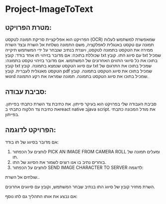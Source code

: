 # Project-ImageToText
## מטרת הפרויקט:
הפרויקט  הוא אפליקציית סריקת תמונה לטקסט (OCR) שמאפשרת למשתמש לעלות תמונה עם טקסט באנגלית לאפלקציה, משם התמונה נשלחת אל השרת ובצד השרת ממירה את הטקסט בתמונה לטקסט, ויוצרת בנתיב שנבחר על ידי המשתמש תיקייה שכוללת בתוכה:
אם מדובר בזיהוי תו אחד בודד:
קובץ txt  עם סיווג התו.
קובץ  txt שמכיל בתוכו את כל סיווגי התווים האחרונים של המשתמש.
אם מדובר בזיהוי טקסט בתמונה:
קובץ txt עם סיווג הטקסט שנמצא בתמונה.
קובץ txt שמכיל בתוכו את התרגום של הטקסט מאנגלית לעברית.
קובץ pdf שמכיל בתוכו את סיווג הטקסט בתמונה.
קובץ word שמכיל בתוכו את סיווג הטקסט בתמונה.
תמונה שמראה את רקע התמונה.
## סביבת עבודה:
סביבת העבודה שלי בפרויקט הוא בעיקר פייתון.
את כתיבת צד השרת כתבתי בפייתון. 
את כתיבת צד הלקוח כתבתי בreact native בjava script.
את מודל המכונה כתבתי בפייתון.
## הפרויקט לדוגמה:
אם מדובר בסיווג של תו בודד: 
1. לוחצים על הכפתור PICK AN IMAGE FROM CAMERA ROLL ומעלים תמונה של תו. 
2. בוחרים נתיב בו אנו רוצים לשמור את הסיווג של התו. 
3. לוחצים על הכפתור SEND IMAGE  CHARACTER TO SERVER 
לדוגמה: 
 

שולחים אל השרת.. 



השרת מחזיר קובץ של סיווג התו בנתיב שבחר המשתמש, וקובץ עם סיווגים אחרונים.


 
 













אם נבצע את אותו התהליך גם לתו נוסף: 
 
 







